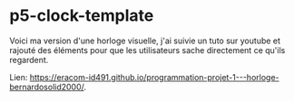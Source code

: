 # p5-clock-template
 
Voici ma version d'une horloge visuelle, j'ai suivie un tuto sur youtube et rajouté des éléments pour que les utilisateurs sache directement ce qu'ils regardent.

Lien: https://eracom-id491.github.io/programmation-projet-1---horloge-bernardosolid2000/.
